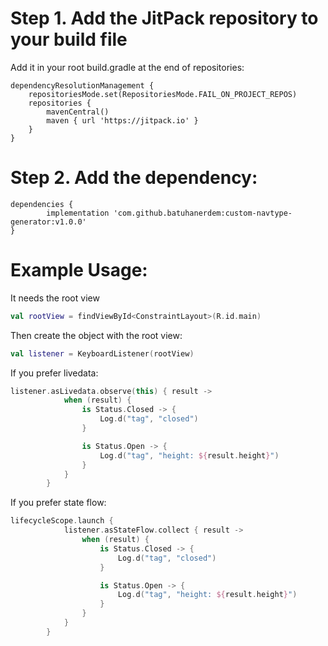 # Step 1. Add the JitPack repository to your build file

Add it in your root build.gradle at the end of repositories:

	dependencyResolutionManagement {
		repositoriesMode.set(RepositoriesMode.FAIL_ON_PROJECT_REPOS)
		repositories {
			mavenCentral()
			maven { url 'https://jitpack.io' }
		}
	}
 
# Step 2. Add the dependency: 
 
	dependencies {
	        implementation 'com.github.batuhanerdem:custom-navtype-generator:v1.0.0'
	}

# Example Usage:

It needs the root view
```kotlin
val rootView = findViewById<ConstraintLayout>(R.id.main)
 ```
Then create the object with the root view:
```kotlin
val listener = KeyboardListener(rootView)
```

If you prefer livedata:
```kotlin
listener.asLivedata.observe(this) { result ->
            when (result) {
                is Status.Closed -> {
                    Log.d("tag", "closed")
                }

                is Status.Open -> {
                    Log.d("tag", "height: ${result.height}")
                }
            }
        }
```

If you prefer state flow:
```kotlin
lifecycleScope.launch {
            listener.asStateFlow.collect { result ->
                when (result) {
                    is Status.Closed -> {
                        Log.d("tag", "closed")
                    }

                    is Status.Open -> {
                        Log.d("tag", "height: ${result.height}")
                    }
                }
            }
        }
```

